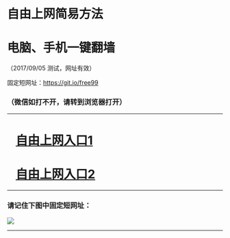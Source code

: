 ﻿# 自由上网简易方法

# 电脑、手机一键翻墙

（2017/09/05 测试，网址有效）

固定短网址：https://git.io/free99

### （微信如打不开，请转到浏览器打开）


***





# &nbsp;&nbsp; <a href="http://ft1775823833.fwq-tz1001.xyz/fwqtz01.html?t=090500115746 " target="_blank">自由上网入口1</a>
# &nbsp;&nbsp; <a href="http://ft1950916666.fwq-tz1002.xyz/fwqtz02.html?t=090500119255 " target="_blank">自由上网入口2</a>
***

### 请记住下图中固定短网址：

<img src="https://s3-us-west-2.amazonaws.com/fwq-1001/yjfq-20170905okok.png" /> 


***

